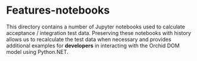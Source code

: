 # Features-notebooks

This directory contains a number of Jupyter notebooks used to calculate acceptance / integration test data.
Preserving these notebooks with history allows us to recalculate the test data when necessary and provides
additional examples for **developers** in interacting with the Orchid DOM model using Python.NET.
